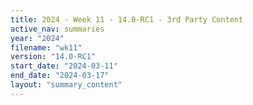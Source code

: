 ```yaml
---
title: 2024 - Week 11 - 14.0-RC1 - 3rd Party Content
active_nav: summaries
year: "2024"
filename: "wk11"
version: "14.0-RC1"
start_date: "2024-03-11"
end_date: "2024-03-17"
layout: "summary_content"
---
```

